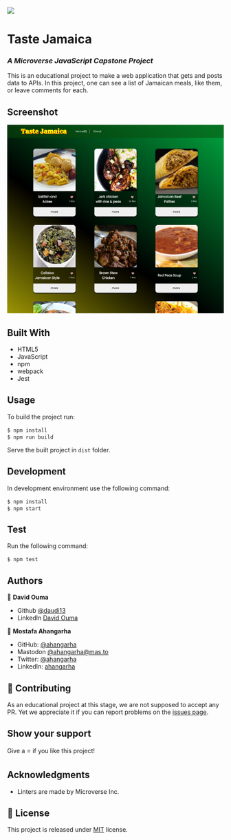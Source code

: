 ![](https://img.shields.io/badge/Microverse-blueviolet)

# Taste Jamaica
### *A Microverse JavaScript Capstone Project*

This is an educational project to make a web application that gets and posts data to APIs. In this project, one can see a list of Jamaican meals, like them, or leave comments for each.

## Screenshot

![Taste Jamaica](./screenshot.png)

## Built With

- HTML5
- JavaScript
- npm
- webpack
- Jest

## Usage

To build the project run:

```
$ npm install
$ npm run build
```

Serve the built project in `dist` folder.

## Development

In development environment use the following command:

```
$ npm install
$ npm start
```

## Test

Run the following command:

```
$ npm test
```

## Authors

👤 **David Ouma**

- Github [@daudi13](https://github.com/daudi13)
- LinkedIn [David Ouma](https://www.linkedin.com/in/david-ouma-3a3539179/)

👤 **Mostafa Ahangarha**

- GitHub: [@ahangarha](https://github.com/ahangarha)
- Mastodon [@ahangarha@mas.to](https://mas.to/@ahangarha)
- Twitter: [@ahangarha](https://twitter.com/ahangarha)
- LinkedIn: [ahangarha](https://linkedin.com/in/ahangarha)

## 🤝 Contributing

As an educational project at this stage, we are not supposed to accept any PR. Yet we appreciate it if you can report problems on the [issues page](../../issues/).

## Show your support

Give a ⭐️ if you like this project!

## Acknowledgments

- Linters are made by Microverse Inc.

## 📝 License

This project is released under [MIT](./LICENSE) license.
